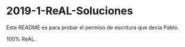# 2019-1-ReAL-Soluciones

Este README es para probar el permiso de escritura que decía Pablo.

100% ReAL.
